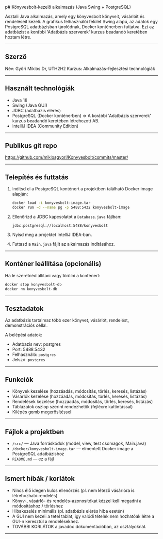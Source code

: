 p# Könyvesbolt-kezelő alkalmazás (Java Swing + PostgreSQL)

Asztali Java alkalmazás, amely egy könyvesbolt könyveit, vásárlóit és rendeléseit kezeli. A grafikus felhasználói
felület Swing alapú, az adatok egy PostgreSQL adatbázisban tárolódnak, Docker konténerben futtatva.
Ezt az adatbázist a korábbi 'Adatbázis szerverek' kurzus beadandó keretében hoztam létre.

---

## Szerző

Név: Győri Miklós Dr, UTH2H2
Kurzus: Alkalmazás-fejlesztési technológiák

---
## Használt technológiák

- Java 18
- Swing (Java GUI)
- JDBC (adatbázis elérés)
- PostgreSQL (Docker konténerben) => A korábbi 'Adatbázis szerverek' kurzus beadandó keretében létrehozott AB.
- IntelliJ IDEA (Community Edition)

---

## Publikus git repo
https://github.com/miklosgyori/Konyvesbolt/commits/master/

---

## Telepítés és futtatás

1. Indítsd el a PostgreSQL konténert a projektben található Docker image alapján:

   ```bash
   docker load -i konyvesbolt-image.tar
   docker run -d --name pg -p 5488:5432 konyvesbolt-image
   ```

2. Ellenőrizd a JDBC kapcsolatot a `Database.java` fájlban:
   ```
   jdbc:postgresql://localhost:5488/konyvesbolt
   ```

3. Nyisd meg a projektet IntelliJ IDEA-ban.

4. Futtasd a `Main.java` fájlt az alkalmazás indításához.

---

## Konténer leállítása (opcionális)

Ha le szeretnéd állítani vagy törölni a konténert:

```bash
docker stop konyvesbolt-db
docker rm konyvesbolt-db
```

---

## Tesztadatok

Az adatbázis tartalmaz több ezer könyvet, vásárlót, rendelést, demonstrációs céllal.

A belépési adatok:
- Adatbazis nev: postgres
- Port: 5488:5432
- Felhasználó: `postgres`
- Jelszó: `postgres`

---

## Funkciók

- Könyvek kezelése (hozzáadás, módosítás, törlés, keresés, listázás)
- Vásárlók kezelése (hozzáadás, módosítás, törlés, keresés, listázás)
- Rendelések kezelése (hozzáadás, módosítás, törlés, keresés, listázás)
- Táblázatok oszlop szerint rendezhetők (fejlécre kattintással)
- Kilépés gomb megerősítéssel

---

## Fájlok a projektben

- `/src/` — Java forráskódok (model, view, test csomagok, Main.java)
- `/docker/konyvesbolt-image.tar` — elmentett Docker image a PostgreSQL adatbázishoz
- `README.md` — ez a fájl

---

## Ismert hibák / korlátok

- Nincs élő idegen kulcs ellenőrzés (pl. nem létező vásárlóra is létrehozható rendelés)
- Könyv-, vásárló- és rendelés-azonosítókat kézzel kell megadni a módosításhoz / törléshez
- Hibakezelés minimális (pl. adatbázis elérés hiba esetén)
- A GUI nem kezeli a tetel tablat, igy valódi tételek nem hozhatóak létre a GUI-n keresztül a rendelésekhez.
- TOVÁBBI KORLÁTOK a javadoc dokumentációban, az osztályoknál.
---


